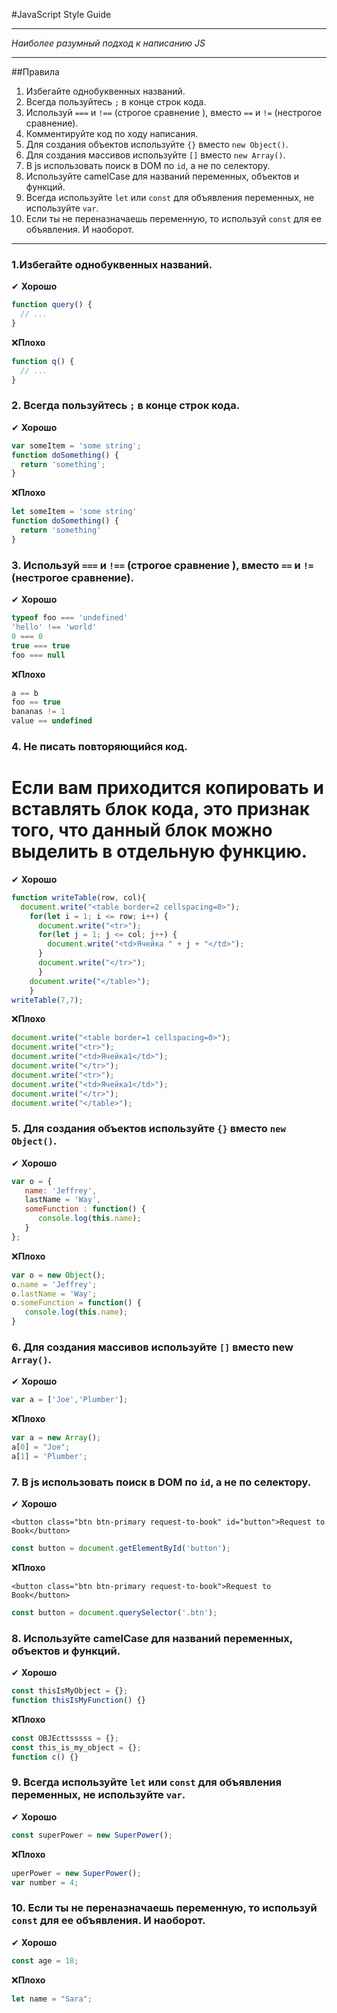 #JavaScript Style Guide
___
*Наиболее разумный подход к написанию JS*
___
##Правила

1. Избегайте однобуквенных названий.
2. Всегда пользуйтесь `;` в конце строк кода.
3. Используй `===` и `!==` (строгое сравнение ), вместо `==` и `!=` (нестрогое сравнение).
4. Комментируйте код по ходу написания.
5. Для создания объектов используйте `{}` вместо `new Object()`.
6. Для создания массивов используйте `[]` вместо `new Array()`.
7. В js использовать поиск в DOM по `id`, а не по селектору.
8. Используйте camelCase для названий переменных, объектов и функций.
9. Всегда используйте `let` или `const` для объявления переменных, не используйте `var`.
10. Если ты не переназначаешь переменную, то используй `const` для ее объявления. И наоборот.
___
### 1.Избегайте однобуквенных названий.

✔ **Хорошо**
```js
function query() {
  // ...
}
```
❌**Плохо**
```js
function q() {
  // ...
}
```

### 2. Всегда пользуйтесь `;` в конце строк кода.
✔ **Хорошо**
```js
var someItem = 'some string';
function doSomething() {
  return 'something';
}
```
❌**Плохо**
```js
let someItem = 'some string'
function doSomething() {
  return 'something'
}
```

### 3. Используй `===` и `!==` (строгое сравнение ), вместо `==` и `!=` (нестрогое сравнение).
✔ **Хорошо**
```js
typeof foo === 'undefined'
'hello' !== 'world'
0 === 0
true === true
foo === null
```
❌**Плохо**
```js
a == b 
foo == true
bananas != 1
value == undefined
```

### 4. Не писать повторяющийся код.
# Если вам приходится копировать и вставлять блок кода, это признак того, что данный блок можно выделить в отдельную функцию.
✔ **Хорошо**
```js
function writeTable(row, col){  
  document.write("<table border=2 cellspacing=0>");
    for(let i = 1; i <= row; i++) {
      document.write("<tr>");
      for(let j = 1; j <= col; j++) {
        document.write("<td>Ячейка " + j + "</td>");
      }
      document.write("</tr>");
      }
    document.write("</table>");    
    }
writeTable(7,7);
```
❌**Плохо**
```js
document.write("<table border=1 cellspacing=0>");
document.write("<tr>");
document.write("<td>Ячейка1</td>");
document.write("</tr>");
document.write("<tr>");
document.write("<td>Ячейка1</td>");
document.write("</tr>");
document.write("</table>");
```
### 5. Для создания объектов используйте `{}` вместо `new Object()`.
✔ **Хорошо**
```js
var o = {
   name: 'Jeffrey',
   lastName = 'Way',
   someFunction : function() {
      console.log(this.name);
   }
};
```
❌**Плохо**
```js
var o = new Object();
o.name = 'Jeffrey';
o.lastName = 'Way';
o.someFunction = function() {
   console.log(this.name);
}
```
### 6. Для создания массивов используйте `[]` вместо new `Array()`.
✔ **Хорошо**
```js
var a = ['Joe','Plumber'];
```
❌**Плохо**
```js
var a = new Array();
a[0] = "Joe";
a[1] = 'Plumber';
```
### 7. В js использовать поиск в DOM по `id`, а не по селектору.
✔ **Хорошо**
```
<button class="btn btn-primary request-to-book" id="button">Request to Book</button>
```
```js
const button = document.getElementById('button');
```
❌**Плохо**
```
<button class="btn btn-primary request-to-book">Request to Book</button>
```
```js
const button = document.querySelector('.btn');
```

### 8. Используйте camelCase для названий переменных, объектов и функций.
✔ **Хорошо**
```js
const thisIsMyObject = {};
function thisIsMyFunction() {}
```
❌**Плохо**
```js
const OBJEcttsssss = {};
const this_is_my_object = {};
function c() {}
```

### 9. Всегда используйте `let` или `const` для объявления переменных, не используйте `var`.
✔ **Хорошо**
```js
const superPower = new SuperPower();
```
❌**Плохо**
```js
uperPower = new SuperPower();
var number = 4;
```

### 10. Если ты не переназначаешь переменную, то используй `const` для ее объявления. И наоборот.
✔ **Хорошо**
```js
const age = 18;
```
❌**Плохо**
```js
let name = "Sara";
```